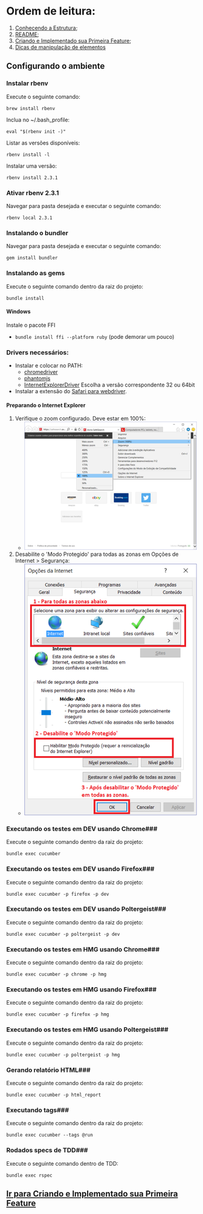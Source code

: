 # Ordem de leitura:

1. [Conhecendo a Estrutura](Conhecendo_estrutura.md);
2. [README](README.md);
3. [Criando e Implementado sua Primeira Feature](Criando_e_implementando_sua_primeira_feature.md);
4. [Dicas de manipulação de elementos](Dicas_manipulacao_elementos.md)

## Configurando o ambiente ##

### Instalar rbenv ###
Execute o seguinte comando:
```shell
brew install rbenv
```

Inclua no ~/.bash_profile:
```shell
eval "$(rbenv init -)"
```

Listar as versões disponíveis:
```shell
rbenv install -l
```

Instalar uma versão:
```shell
rbenv install 2.3.1
```

### Ativar rbenv 2.3.1 ###
Navegar para pasta desejada e executar o seguinte comando:
```shell
rbenv local 2.3.1
```

### Instalando o bundler ###
Navegar para pasta desejada e executar o seguinte comando:
```shell
gem install bundler
```

### Instalando as gems ###
Execute o seguinte comando dentro da raiz do projeto:
```shell
bundle install
```

#### Windows ####

Instale o pacote FFI
* `bundle install ffi --platform ruby` (pode demorar um pouco)

### Drivers necessários: ###

* Instalar e colocar no PATH: 
    * [chromedriver](https://sites.google.com/a/chromium.org/chromedriver/)
    * [phantomjs](http://phantomjs.org/)
    * [InternetExplorerDriver](http://www.seleniumhq.org/download/) Escolha a versão correspondente 32 ou 64bit
* Instalar a extensão do [Safari para webdriver](http://selenium-release.storage.googleapis.com/2.48/SafariDriver.safariextz).

#### Preparando o Internet Explorer ####

1. Verifique o zoom configurado. Deve estar em 100%:
    * ![Passo 1](readme_img/step_1.png?raw=true "Verificar zoom")
2. Desabilite o 'Modo Protegido' para todas as zonas em Opções de Internet > Segurança:
    * ![Passo 2](readme_img/step_2.png?raw=true "Desabilitar 'Modo Protegido'")

### Executando os testes em DEV usando Chrome###
Execute o seguinte comando dentro da raiz do projeto:
```shell
bundle exec cucumber
```

### Executando os testes em DEV usando Firefox###
Execute o seguinte comando dentro da raiz do projeto:
```shell
bundle exec cucumber -p firefox -p dev
```

### Executando os testes em DEV usando Poltergeist###
Execute o seguinte comando dentro da raiz do projeto:
```shell
bundle exec cucumber -p poltergeist -p dev
```

### Executando os testes em HMG usando Chrome###
Execute o seguinte comando dentro da raiz do projeto:
```shell
bundle exec cucumber -p chrome -p hmg
```

### Executando os testes em HMG usando Firefox###
Execute o seguinte comando dentro da raiz do projeto:
```shell
bundle exec cucumber -p firefox -p hmg
```
### Executando os testes em HMG usando Poltergeist###
Execute o seguinte comando dentro da raiz do projeto:
```shell
bundle exec cucumber -p poltergeist -p hmg
```

### Gerando relatório HTML###
Execute o seguinte comando dentro da raiz do projeto:
```shell
bundle exec cucumber -p html_report
```

### Executando tags###
Execute o seguinte comando dentro da raiz do projeto:
```shell
bundle exec cucumber --tags @run
```

### Rodados specs de TDD###
Execute o seguinte comando dentro de TDD:
```shell
bundle exec rspec
```

## [Ir para Criando e Implementado sua Primeira Feature](Criando_e_implementando_sua_primeira_feature.md)
